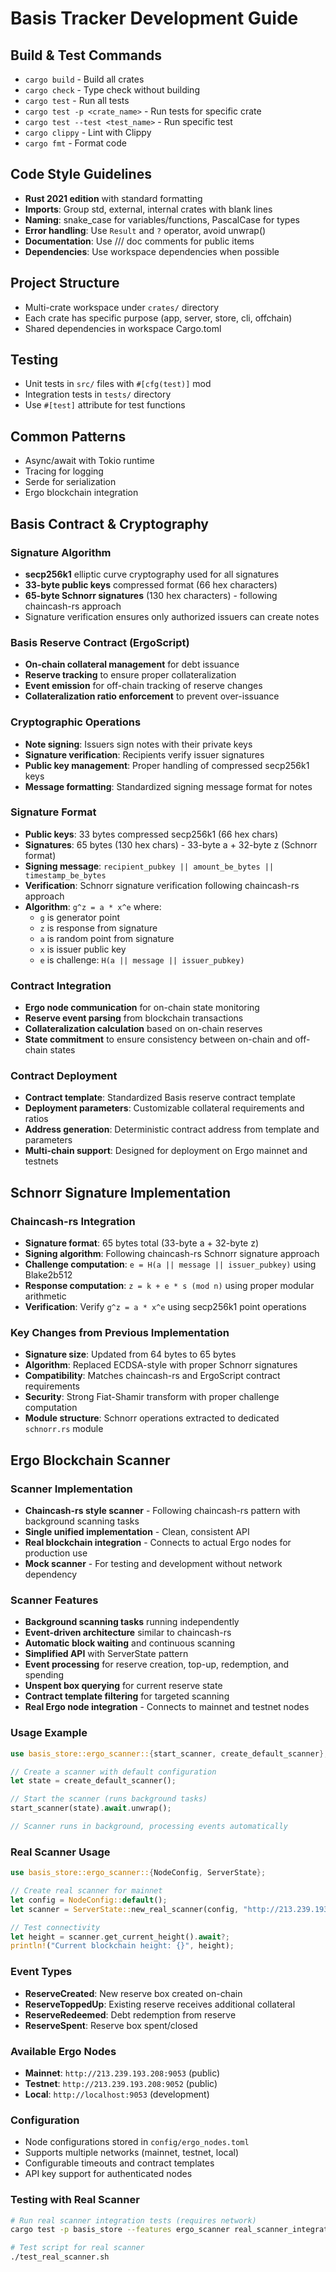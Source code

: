 # Basis Tracker Development Guide

## Build & Test Commands
- `cargo build` - Build all crates
- `cargo check` - Type check without building
- `cargo test` - Run all tests
- `cargo test -p <crate_name>` - Run tests for specific crate
- `cargo test --test <test_name>` - Run specific test
- `cargo clippy` - Lint with Clippy
- `cargo fmt` - Format code

## Code Style Guidelines
- **Rust 2021 edition** with standard formatting
- **Imports**: Group std, external, internal crates with blank lines
- **Naming**: snake_case for variables/functions, PascalCase for types
- **Error handling**: Use `Result` and `?` operator, avoid unwrap()
- **Documentation**: Use /// doc comments for public items
- **Dependencies**: Use workspace dependencies when possible

## Project Structure
- Multi-crate workspace under `crates/` directory
- Each crate has specific purpose (app, server, store, cli, offchain)
- Shared dependencies in workspace Cargo.toml

## Testing
- Unit tests in `src/` files with `#[cfg(test)]` mod
- Integration tests in `tests/` directory
- Use `#[test]` attribute for test functions

## Common Patterns
- Async/await with Tokio runtime
- Tracing for logging
- Serde for serialization
- Ergo blockchain integration

## Basis Contract & Cryptography

### Signature Algorithm
- **secp256k1** elliptic curve cryptography used for all signatures
- **33-byte public keys** compressed format (66 hex characters)
- **65-byte Schnorr signatures** (130 hex characters) - following chaincash-rs approach
- Signature verification ensures only authorized issuers can create notes

### Basis Reserve Contract (ErgoScript)
- **On-chain collateral management** for debt issuance
- **Reserve tracking** to ensure proper collateralization
- **Event emission** for off-chain tracking of reserve changes
- **Collateralization ratio enforcement** to prevent over-issuance

### Cryptographic Operations
- **Note signing**: Issuers sign notes with their private keys
- **Signature verification**: Recipients verify issuer signatures
- **Public key management**: Proper handling of compressed secp256k1 keys
- **Message formatting**: Standardized signing message format for notes

### Signature Format
- **Public keys**: 33 bytes compressed secp256k1 (66 hex chars)
- **Signatures**: 65 bytes (130 hex chars) - 33-byte a + 32-byte z (Schnorr format)
- **Signing message**: `recipient_pubkey || amount_be_bytes || timestamp_be_bytes`
- **Verification**: Schnorr signature verification following chaincash-rs approach
- **Algorithm**: `g^z = a * x^e` where:
  - `g` is generator point
  - `z` is response from signature
  - `a` is random point from signature
  - `x` is issuer public key
  - `e` is challenge: `H(a || message || issuer_pubkey)`

### Contract Integration
- **Ergo node communication** for on-chain state monitoring
- **Reserve event parsing** from blockchain transactions
- **Collateralization calculation** based on on-chain reserves
- **State commitment** to ensure consistency between on-chain and off-chain states

### Contract Deployment
- **Contract template**: Standardized Basis reserve contract template
- **Deployment parameters**: Customizable collateral requirements and ratios
- **Address generation**: Deterministic contract address from template and parameters
- **Multi-chain support**: Designed for deployment on Ergo mainnet and testnets

## Schnorr Signature Implementation

### Chaincash-rs Integration
- **Signature format**: 65 bytes total (33-byte a + 32-byte z)
- **Signing algorithm**: Following chaincash-rs Schnorr signature approach
- **Challenge computation**: `e = H(a || message || issuer_pubkey)` using Blake2b512
- **Response computation**: `z = k + e * s (mod n)` using proper modular arithmetic
- **Verification**: Verify `g^z = a * x^e` using secp256k1 point operations

### Key Changes from Previous Implementation
- **Signature size**: Updated from 64 bytes to 65 bytes
- **Algorithm**: Replaced ECDSA-style with proper Schnorr signatures
- **Compatibility**: Matches chaincash-rs and ErgoScript contract requirements
- **Security**: Strong Fiat-Shamir transform with proper challenge computation
- **Module structure**: Schnorr operations extracted to dedicated `schnorr.rs` module

## Ergo Blockchain Scanner

### Scanner Implementation
- **Chaincash-rs style scanner** - Following chaincash-rs pattern with background scanning tasks
- **Single unified implementation** - Clean, consistent API
- **Real blockchain integration** - Connects to actual Ergo nodes for production use
- **Mock scanner** - For testing and development without network dependency

### Scanner Features
- **Background scanning tasks** running independently
- **Event-driven architecture** similar to chaincash-rs
- **Automatic block waiting** and continuous scanning
- **Simplified API** with ServerState pattern
- **Event processing** for reserve creation, top-up, redemption, and spending
- **Unspent box querying** for current reserve state
- **Contract template filtering** for targeted scanning
- **Real Ergo node integration** - Connects to mainnet and testnet nodes

### Usage Example
```rust
use basis_store::ergo_scanner::{start_scanner, create_default_scanner};

// Create a scanner with default configuration
let state = create_default_scanner();

// Start the scanner (runs background tasks)
start_scanner(state).await.unwrap();

// Scanner runs in background, processing events automatically
```

### Real Scanner Usage
```rust
use basis_store::ergo_scanner::{NodeConfig, ServerState};

// Create real scanner for mainnet
let config = NodeConfig::default();
let scanner = ServerState::new_real_scanner(config, "http://213.239.193.208:9053".to_string());

// Test connectivity
let height = scanner.get_current_height().await?;
println!("Current blockchain height: {}", height);
```

### Event Types
- **ReserveCreated**: New reserve box created on-chain
- **ReserveToppedUp**: Existing reserve receives additional collateral
- **ReserveRedeemed**: Debt redemption from reserve
- **ReserveSpent**: Reserve box spent/closed

### Available Ergo Nodes
- **Mainnet**: `http://213.239.193.208:9053` (public)
- **Testnet**: `http://213.239.193.208:9052` (public)
- **Local**: `http://localhost:9053` (development)

### Configuration
- Node configurations stored in `config/ergo_nodes.toml`
- Supports multiple networks (mainnet, testnet, local)
- Configurable timeouts and contract templates
- API key support for authenticated nodes

### Testing with Real Scanner
```bash
# Run real scanner integration tests (requires network)
cargo test -p basis_store --features ergo_scanner real_scanner_integration_tests -- --ignored

# Test script for real scanner
./test_real_scanner.sh
```